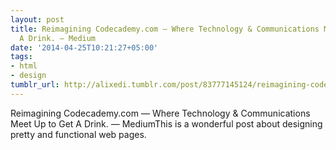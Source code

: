 ```yaml
---
layout: post
title: Reimagining Codecademy.com — Where Technology & Communications Meet Up to Get
  A Drink. — Medium
date: '2014-04-25T10:21:27+05:00'
tags:
- html
- design
tumblr_url: http://alixedi.tumblr.com/post/83777145124/reimagining-codecademy-com-where-technology
---
```

Reimagining Codecademy.com — Where Technology & Communications Meet Up to Get A Drink. — MediumThis is a wonderful post about designing pretty and functional web pages.
